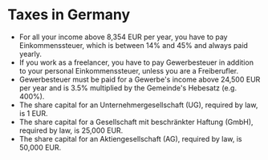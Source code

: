# Taxes in Germany

 * For all your income above 8,354 EUR per year, you have to pay Einkommenssteuer, which is between 14% and 45% and always paid yearly.
 * If you work as a freelancer, you have to pay Gewerbesteuer in addition to your personal Einkommenssteuer, unless you are a Freiberufler.
 * Gewerbesteuer must be paid for a Gewerbe's income above 24,500 EUR per year and is 3.5% multiplied by the Gemeinde's Hebesatz (e.g. 400%).
 * The share capital for an Unternehmergesellschaft (UG), required by law, is 1 EUR.
 * The share capital for a Gesellschaft mit beschränkter Haftung (GmbH), required by law, is 25,000 EUR.
 * The share capital for an Aktiengesellschaft (AG), required by law, is 50,000 EUR.
